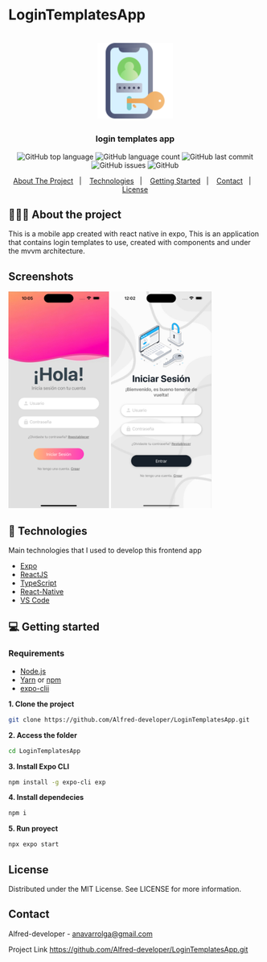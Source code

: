 # LoginTemplatesApp
<h1 align="center">
	<img alt="Logo" src="assets/logins.png" height="150px" width="150px" />
</h1>
<h3 align="center">
  login templates app
</h3>

<p align="center"></p>

<p align="center">
  <img alt="GitHub top language" src="https://img.shields.io/badge/Expo-51.0.28-blue">

  <img alt="GitHub language count" src="https://img.shields.io/badge/React%20Native-0.74.5-blue">

  <img alt="GitHub last commit" src="https://img.shields.io/badge/Last%20Commite-22/01/25-orange">

  <img alt="GitHub issues" src="https://img.shields.io/badge/Issues-0-yellow">

  <img alt="GitHub" src="https://img.shields.io/badge/License-MIT-green">
</p>

<p align="center">
  <a href="#-about-the-project">About The Project</a>&nbsp;&nbsp;&nbsp;|&nbsp;&nbsp;&nbsp;
  <a href="#-technologies">Technologies</a>&nbsp;&nbsp;&nbsp;|&nbsp;&nbsp;&nbsp;
  <a href="#-getting-started">Getting Started</a>&nbsp;&nbsp;&nbsp;|&nbsp;&nbsp;&nbsp;
  <a href="#contact">Contact</a>&nbsp;&nbsp;&nbsp;|&nbsp;&nbsp;&nbsp;
  <a href="#-license">License</a>
</p>

## 👨🏻‍💻 About the project

<p>
This is a mobile app created with react native in expo, This is an application that contains login templates to use, created with components and under the mvvm architecture.
</p>

## Screenshots
<div>
	<img src="assets/screenShots/screen-1.png" height="430px" width="200px" />
	<img src="assets/screenShots/screen-2.png" height="430px" width="200px" /
</div>

## 🚀 Technologies

Main technologies that I used to develop this frontend app

- [Expo](https://docs.expo.io)
- [ReactJS](https://nodejs.org/en)
- [TypeScript](https://www.typescriptlang.org)
- [React-Native](https://reactnative.dev/docs/getting-started)
- [VS Code](https://code.visualstudio.com)

## 💻 Getting started

### Requirements

- [Node.js](https://nodejs.org/en/)
- [Yarn](https://classic.yarnpkg.com/) or [npm](https://www.npmjs.com/)
- [expo-clii](https://docs.expo.dev/)

**1. Clone the project**
```bash
git clone https://github.com/Alfred-developer/LoginTemplatesApp.git
```
**2. Access the folder**
```bash
cd LoginTemplatesApp
```
**3. Install Expo CLI**
```bash
npm install -g expo-cli exp
```
**4. Install dependecies**
```bash
npm i
```
**5. Run proyect**
```bash
npx expo start
```


<!-- LICENSE -->
## License

Distributed under the MIT License. See LICENSE for more information.

## Contact

Alfred-developer - anavarrolga@gmail.com


Project Link https://github.com/Alfred-developer/LoginTemplatesApp.git
